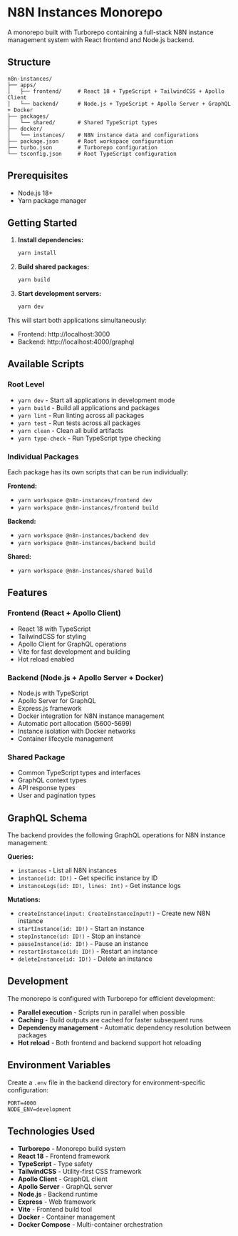 # N8N Instances Monorepo

A monorepo built with Turborepo containing a full-stack N8N instance management system with React frontend and Node.js backend.

## Structure

```
n8n-instances/
├── apps/
│   ├── frontend/     # React 18 + TypeScript + TailwindCSS + Apollo Client
│   └── backend/      # Node.js + TypeScript + Apollo Server + GraphQL + Docker
├── packages/
│   └── shared/       # Shared TypeScript types
├── docker/
│   └── instances/    # N8N instance data and configurations
├── package.json      # Root workspace configuration
├── turbo.json        # Turborepo configuration
└── tsconfig.json     # Root TypeScript configuration
```

## Prerequisites

- Node.js 18+
- Yarn package manager

## Getting Started

1. **Install dependencies:**

   ```bash
   yarn install
   ```

2. **Build shared packages:**

   ```bash
   yarn build
   ```

3. **Start development servers:**
   ```bash
   yarn dev
   ```

This will start both applications simultaneously:

- Frontend: http://localhost:3000
- Backend: http://localhost:4000/graphql

## Available Scripts

### Root Level

- `yarn dev` - Start all applications in development mode
- `yarn build` - Build all applications and packages
- `yarn lint` - Run linting across all packages
- `yarn test` - Run tests across all packages
- `yarn clean` - Clean all build artifacts
- `yarn type-check` - Run TypeScript type checking

### Individual Packages

Each package has its own scripts that can be run individually:

**Frontend:**

- `yarn workspace @n8n-instances/frontend dev`
- `yarn workspace @n8n-instances/frontend build`

**Backend:**

- `yarn workspace @n8n-instances/backend dev`
- `yarn workspace @n8n-instances/backend build`

**Shared:**

- `yarn workspace @n8n-instances/shared build`

## Features

### Frontend (React + Apollo Client)

- React 18 with TypeScript
- TailwindCSS for styling
- Apollo Client for GraphQL operations
- Vite for fast development and building
- Hot reload enabled

### Backend (Node.js + Apollo Server + Docker)

- Node.js with TypeScript
- Apollo Server for GraphQL
- Express.js framework
- Docker integration for N8N instance management
- Automatic port allocation (5600-5699)
- Instance isolation with Docker networks
- Container lifecycle management

### Shared Package

- Common TypeScript types and interfaces
- GraphQL context types
- API response types
- User and pagination types

## GraphQL Schema

The backend provides the following GraphQL operations for N8N instance management:

**Queries:**

- `instances` - List all N8N instances
- `instance(id: ID!)` - Get specific instance by ID
- `instanceLogs(id: ID!, lines: Int)` - Get instance logs

**Mutations:**

- `createInstance(input: CreateInstanceInput!)` - Create new N8N instance
- `startInstance(id: ID!)` - Start an instance
- `stopInstance(id: ID!)` - Stop an instance
- `pauseInstance(id: ID!)` - Pause an instance
- `restartInstance(id: ID!)` - Restart an instance
- `deleteInstance(id: ID!)` - Delete an instance

## Development

The monorepo is configured with Turborepo for efficient development:

- **Parallel execution** - Scripts run in parallel when possible
- **Caching** - Build outputs are cached for faster subsequent runs
- **Dependency management** - Automatic dependency resolution between packages
- **Hot reload** - Both frontend and backend support hot reloading

## Environment Variables

Create a `.env` file in the backend directory for environment-specific configuration:

```env
PORT=4000
NODE_ENV=development
```

## Technologies Used

- **Turborepo** - Monorepo build system
- **React 18** - Frontend framework
- **TypeScript** - Type safety
- **TailwindCSS** - Utility-first CSS framework
- **Apollo Client** - GraphQL client
- **Apollo Server** - GraphQL server
- **Node.js** - Backend runtime
- **Express** - Web framework
- **Vite** - Frontend build tool
- **Docker** - Container management
- **Docker Compose** - Multi-container orchestration
